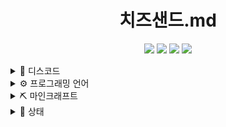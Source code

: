 <div align="center">

  # 치즈샌드.md
  [![](https://img.shields.io/badge/-choijoung1479@gmail.com-EA4335?style=for-the-badge&logo=Gmail&logoColor=fcfcfc)](mailto:choijoung1479@gmail.com)
  [![](https://dcbadge.vercel.app/api/shield/541524642662318080)](mailto:cheesesand)
  [![](https://img.shields.io/badge/-cheesesand__-9146FF?style=for-the-badge&logo=Twitch&logoColor=fcfcfc)](https://www.twitch.tv/cheesesand_)
  [![](https://img.shields.io/badge/-CheeseSand-FF0000?style=for-the-badge&logo=Youtube&logoColor=fcfcfc)](https://www.youtube.com/@CheeseSand)
</div>

<details><summary>💬 디스코드</summary>
<ul style="list-style-type: none;">

  [<img border-radius="20%" src="res/치즈샌드_디스코드.png" width="48px"></img>](https://discord.gg/U6squ2hbyp)
  [<img border-radius="20%" src="res/CHEESESAND_ONLINE.png" width="48px"></img>](https://discord.com/df7xkSqyDP)
</ui>
</details>

<details><summary>⚙️ 프로그래밍 언어</summary>
<ul style="list-style-type: none;">

  ![C](https://img.shields.io/badge/C-A8B9CC?style=for-the-badge&logo=C&logoColor=fcfcfc)
  ![Python](https://img.shields.io/badge/Python-3776AB?style=for-the-badge&logo=Python&logoColor=fcfcfc)
  ![Kotlin](https://img.shields.io/badge/Kotlin-7F52FF?style=for-the-badge&logo=Kotlin&logoColor=fcfcfc)
</ui>
</details>

<details><summary>⛏️ 마인크래프트</summary>
<ul style="list-style-type: none;">

<li style="list-style-type: none;"><details><summary>서버</summary>
<ul style="list-style-type: none;">
  <li style="list-style-type: none;"><p>test 1</p></li>
  <li style="list-style-type: none;"><p>test 2</p></li>
  <li style="list-style-type: none;"><p>test 3</p></li>
</ul>
</details></li>

<li style="list-style-type: none;"><details><summary>프로젝트</summary>
<ul style="list-style-type: none;">
  <li style="list-style-type: none;"><p>test 1</p></li>
  <li style="list-style-type: none;"><p>test 2</p></li>
  <li style="list-style-type: none;"><p>test 3</p></li>
</ul>
</details></li>

</ul>
</details>

<details><summary>📑 상태</summary>
<ul style="list-style-type: none;">
  
  [<img src="https://github-contribution-stats.vercel.app/api/?username=CheeseSand"></img>](https://github.com/CheeseSand)
  [<img src="https://github-readme-stats.vercel.app/api?username=CheeseSand&count_private=true&show_icons=true&include_all_commits=true"></img>](https://github.com/CheeseSand)
  [<img src="http://github-profile-summary-cards.vercel.app/api/cards/profile-details?username=CheeseSand&theme=default"></img>](https://github.com/CheeseSand)
<ul>
</details>